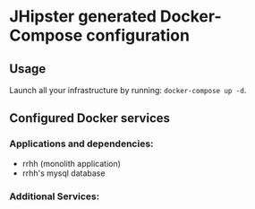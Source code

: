 # JHipster generated Docker-Compose configuration

## Usage

Launch all your infrastructure by running: `docker-compose up -d`.

## Configured Docker services

### Applications and dependencies:

- rrhh (monolith application)
- rrhh's mysql database

### Additional Services:
